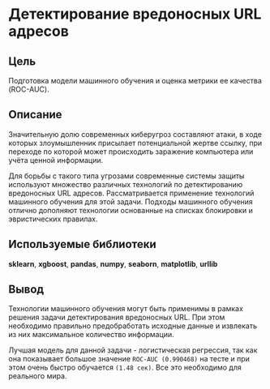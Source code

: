 # Детектирование вредоносных URL адресов
## Цель
Подготовка модели машинного обучения и оценка метрики ее качества (ROC-AUC).
## Описание
Значительную долю современных киберугроз составляют атаки, в ходе которых злоумышленник присылает потенциальной жертве ссылку, при переходе по которой может происходить заражение компьютера или учёта ценной информации.

Для борьбы с такого типа угрозами современные системы защиты используют множество различных технологий по детектированию вредоносных URL адресов. Рассматривается применение технологий машинного обучения для этой задачи. Подходы машинного обучения отлично дополняют технологии основанные на списках блокировки и эвристических правилах.
## Используемые библиотеки
__sklearn__, __xgboost__, __pandas__, __numpy__, __seaborn__, __matplotlib__, __urllib__
## Вывод
Технологии машинного обучения могут быть применимы в рамках решения задачи детектирования вредоносных URL. При этом необходимо правильно предобработать исходные данные и извлекать из них максимальное количество информации.

Лучшая модель для данной задачи - логистическая регрессия, так как она показывает большое значение `ROC-AUC (0.990468)` на тесте и при этом очень быстро обучается `(1.48 сек)`. Все это необходимо для реального мира.
